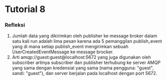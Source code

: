 # Tutorial 8

### Refleksi
1. Jumlah data yang dikirimkan oleh publisher ke message broker dalam satu kali run adalah lima pesan karena ada 5 pemanggilan publish_event yang di mana setiap publish_event mengirimkan sebuah UserCreatedEventMessage ke message brocker.
2. Arti amqp://guest:guest@localhost:5672 yang juga digunakan oleh subscriber artinya subscriber dan publisher terhubung ke server AMQP yang sama dengan kredensial yang sama (nama pengguna: "guest", sandi: "guest"), dan server berjalan pada localhost dengan port 5672.
